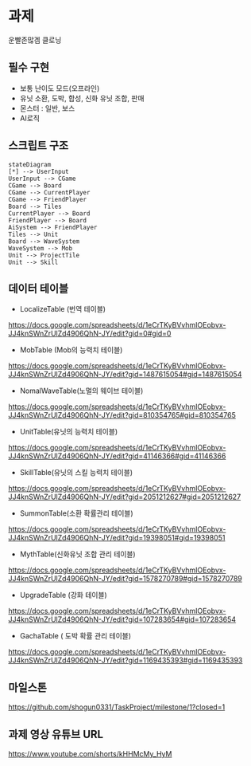 # 과제

운빨존많겜 클로닝

## 필수 구현

-  보통 난이도 모드(오프라인)
- 유닛 소환, 도박, 합성, 신화 유닛 조합, 판매
- 몬스터 : 일반, 보스
- AI로직

## 스크립트 구조

```mermaid
stateDiagram
[*] --> UserInput
UserInput --> CGame
CGame --> Board
CGame --> CurrentPlayer
CGame --> FriendPlayer
Board --> Tiles
CurrentPlayer --> Board 
FriendPlayer --> Board
AiSystem --> FriendPlayer
Tiles --> Unit
Board --> WaveSystem
WaveSystem --> Mob
Unit --> ProjectTile
Unit --> Skill

```

## 데이터 테이블


- LocalizeTable (번역 테이블)

https://docs.google.com/spreadsheets/d/1eCrTKyBVvhmIOEobvx-JJ4knSWnZrUlZd4906QhN-JY/edit?gid=0#gid=0

- MobTable (Mob의 능력치 테이블)

https://docs.google.com/spreadsheets/d/1eCrTKyBVvhmIOEobvx-JJ4knSWnZrUlZd4906QhN-JY/edit?gid=1487615054#gid=1487615054

-  NomalWaveTable(노멀의 웨이브 테이블)

https://docs.google.com/spreadsheets/d/1eCrTKyBVvhmIOEobvx-JJ4knSWnZrUlZd4906QhN-JY/edit?gid=810354765#gid=810354765

- UnitTable(유닛의 능력치 테이블)

https://docs.google.com/spreadsheets/d/1eCrTKyBVvhmIOEobvx-JJ4knSWnZrUlZd4906QhN-JY/edit?gid=41146366#gid=41146366

- SkillTable(유닛의 스킬 능력치 테이블)

https://docs.google.com/spreadsheets/d/1eCrTKyBVvhmIOEobvx-JJ4knSWnZrUlZd4906QhN-JY/edit?gid=2051212627#gid=2051212627

- SummonTable(소환 확률관리 테이블)

https://docs.google.com/spreadsheets/d/1eCrTKyBVvhmIOEobvx-JJ4knSWnZrUlZd4906QhN-JY/edit?gid=19398051#gid=19398051

- MythTable(신화유닛 조합 관리 테이블)

https://docs.google.com/spreadsheets/d/1eCrTKyBVvhmIOEobvx-JJ4knSWnZrUlZd4906QhN-JY/edit?gid=1578270789#gid=1578270789


-  UpgradeTable (강화 테이블)

https://docs.google.com/spreadsheets/d/1eCrTKyBVvhmIOEobvx-JJ4knSWnZrUlZd4906QhN-JY/edit?gid=107283654#gid=107283654


- GachaTable ( 도박 확률 관리 테이블)

https://docs.google.com/spreadsheets/d/1eCrTKyBVvhmIOEobvx-JJ4knSWnZrUlZd4906QhN-JY/edit?gid=1169435393#gid=1169435393

## 마일스톤

https://github.com/shogun0331/TaskProject/milestone/1?closed=1



## 과제 영상 유튜브 URL

https://www.youtube.com/shorts/kHHMcMy_HyM